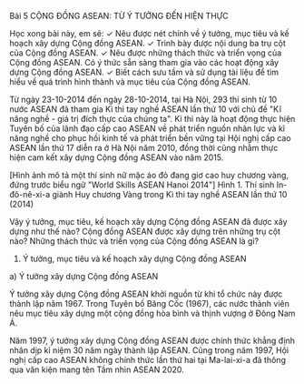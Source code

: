 Bài 5 CỘNG ĐỒNG ASEAN: TỪ Ý TƯỞNG ĐẾN HIỆN THỰC

Học xong bài này, em sẽ:
✓ Nêu được nét chính về ý tưởng, mục tiêu và kế hoạch xây dựng Cộng đồng ASEAN.
✓ Trình bày được nội dung ba trụ cột của Cộng đồng ASEAN.
✓ Nêu được những thách thức và triển vọng của Cộng đồng ASEAN. Có ý thức sẵn sàng tham gia vào các hoạt động xây dựng Cộng đồng ASEAN.
✓ Biết cách sưu tầm và sử dụng tài liệu để tìm hiểu về quá trình hình thành và mục tiêu của Cộng đồng ASEAN.

Từ ngày 23-10-2014 đến ngày 28-10-2014, tại Hà Nội, 293 thí sinh từ 10 nước ASEAN đã tham gia Kì thi tay nghề ASEAN lần thứ 10 với chủ đề "Kĩ năng nghề - giá trị đích thực của chúng ta". Kì thi này là hoạt động thực hiện Tuyên bố của lãnh đạo cấp cao ASEAN về phát triển nguồn nhân lực và kĩ năng nghề cho phục hồi kinh tế và phát triển bền vững tại Hội nghị cấp cao ASEAN lần thứ 17 diễn ra ở Hà Nội năm 2010, đồng thời cũng nhằm thực hiện cam kết xây dựng Cộng đồng ASEAN vào năm 2015.

[Hình ảnh mô tả một thí sinh nữ mặc áo đỏ đang giơ cao huy chương vàng, đứng trước biểu ngữ "World Skills ASEAN Hanoi 2014"]
Hình 1. Thí sinh In-đô-nê-xi-a giành Huy chương Vàng trong Kì thi tay nghề ASEAN lần thứ 10 (2014)

Vậy ý tưởng, mục tiêu, kế hoạch xây dựng Cộng đồng ASEAN đã được xây dựng như thế nào? Cộng đồng ASEAN được xây dựng trên những trụ cột nào? Những thách thức và triển vọng của Cộng đồng ASEAN là gì?

1. Ý tưởng, mục tiêu và kế hoạch xây dựng Cộng đồng ASEAN

a) Ý tưởng xây dựng Cộng đồng ASEAN

Ý tưởng xây dựng Cộng đồng ASEAN khởi nguồn từ khi tổ chức này được thành lập năm 1967. Trong Tuyên bố Băng Cốc (1967), các nước thành viên nêu mục tiêu xây dựng một cộng đồng hòa bình và thịnh vượng ở Đông Nam Á.

Năm 1997, ý tưởng xây dựng Cộng đồng ASEAN được chính thức khẳng định nhân dịp kỉ niệm 30 năm ngày thành lập ASEAN. Cũng trong năm 1997, Hội nghị cấp cao ASEAN không chính thức lần thứ hai tại Ma-lai-xi-a đã thông qua văn kiện mang tên Tầm nhìn ASEAN 2020.